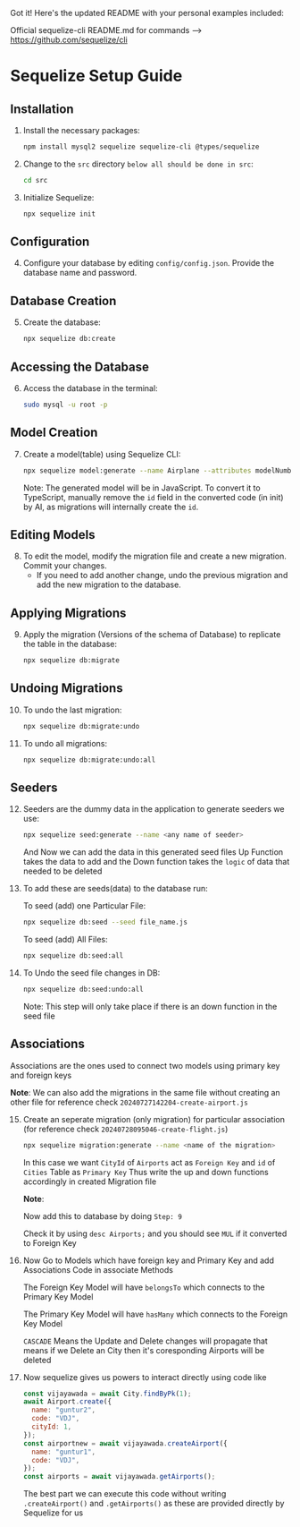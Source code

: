 Got it! Here's the updated README with your personal examples included:

Official sequelize-cli README.md for commands --> https://github.com/sequelize/cli

# Sequelize Setup Guide

## Installation

1. Install the necessary packages:

   ```bash
   npm install mysql2 sequelize sequelize-cli @types/sequelize
   ```

2. Change to the `src` directory `below all should be done in src`:

   ```bash
   cd src
   ```

3. Initialize Sequelize:

   ```bash
   npx sequelize init
   ```

## Configuration

4. Configure your database by editing `config/config.json`. Provide the database name and password.

## Database Creation

5. Create the database:

   ```bash
   npx sequelize db:create
   ```

## Accessing the Database

6. Access the database in the terminal:

   ```bash
   sudo mysql -u root -p
   ```

## Model Creation

7. Create a model(table) using Sequelize CLI:

   ```bash
   npx sequelize model:generate --name Airplane --attributes modelNumber:string,capacity:integer
   ```

   Note: The generated model will be in JavaScript. To convert it to TypeScript, manually remove the `id` field in the converted code (in init) by AI, as migrations will internally create the `id`.

## Editing Models

8. To edit the model, modify the migration file and create a new migration. Commit your changes.
   - If you need to add another change, undo the previous migration and add the new migration to the database.

## Applying Migrations

9. Apply the migration (Versions of the schema of Database) to replicate the table in the database:

   ```bash
   npx sequelize db:migrate
   ```

## Undoing Migrations

10. To undo the last migration:

    ```bash
    npx sequelize db:migrate:undo
    ```

11. To undo all migrations:

    ```bash
    npx sequelize db:migrate:undo:all
    ```

## Seeders

12. Seeders are the dummy data in the application to generate seeders we use:

    ```bash
    npx sequelize seed:generate --name <any name of seeder>
    ```

    And Now we can add the data in this generated seed files
    Up Function takes the data to add and the Down function takes the `logic` of data that needed to be deleted

13. To add these are seeds(data) to the database run:

    To seed (add) one Particular File:

    ```bash
    npx sequelize db:seed --seed file_name.js
    ```

    To seed (add) All Files:

    ```bash
    npx sequelize db:seed:all
    ```

14. To Undo the seed file changes in DB:

    ```bash
    npx sequelize db:seed:undo:all
    ```

    Note: This step will only take place if there is an down function in the seed file

## Associations

Associations are the ones used to connect two models using primary key and foreign keys

**Note**:
We can also add the migrations in the same file without creating an other file for reference check `20240727142204-create-airport.js`

15. Create an seperate migration (only migration) for particular association (for reference check `20240728095046-create-flight.js`)

    ```bash
    npx sequelize migration:generate --name <name of the migration>
    ```

    In this case we want `CityId` of `Airports` act as `Foreign Key` and `id` of `Cities` Table as `Primary Key`
    Thus write the up and down functions accordingly in created Migration file

    **Note**:

    Now add this to database by doing `Step: 9`

    Check it by using `desc Airports;` and you should see `MUL` if it converted to Foreign Key

16. Now Go to Models which have foreign key and Primary Key and add Associations Code in associate Methods

    The Foreign Key Model will have `belongsTo` which connects to the Primary Key Model

    The Primary Key Model will have `hasMany` which connects to the Foreign Key Model

    `CASCADE` Means the Update and Delete changes will propagate that means if we Delete an City then it's coresponding Airports will be deleted

17. Now sequelize gives us powers to interact directly using code like

    ```javascript
    const vijayawada = await City.findByPk(1);
    await Airport.create({
      name: "guntur2",
      code: "VDJ",
      cityId: 1,
    });
    const airportnew = await vijayawada.createAirport({
      name: "guntur1",
      code: "VDJ",
    });
    const airports = await vijayawada.getAirports();
    ```

    The best part we can execute this code without writing `.createAirport()` and `.getAirports()` as these are provided directly by Sequelize for us
